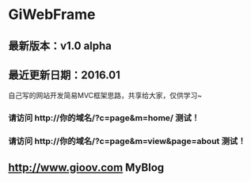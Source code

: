 # GiWebFrame
## 最新版本：v1.0 alpha
## 最近更新日期：2016.01
自己写的网站开发简易MVC框架思路，共享给大家，仅供学习~


### 请访问 http://你的域名/?c=page&m=home/ 测试！
### 请访问 http://你的域名/?c=page&m=view&page=about 测试！

## http://www.gioov.com MyBlog
